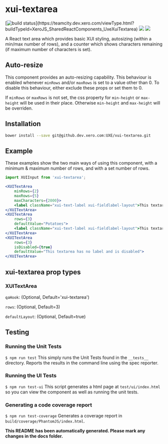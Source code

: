 # xui-textarea

[![build status](https://teamcity.dev.xero.com/app/rest/builds/buildType:(id:XeroJS_SharedReactComponents_UxeXuiTextarea)/statusIcon)](https://teamcity.dev.xero.com/viewType.html?buildTypeId=XeroJS_SharedReactComponents_UxeXuiTextarea)
![](https://img.shields.io/badge/XUI-^10.17.1-blue.svg)
![](https://img.shields.io/badge/React-^15.3.1-blue.svg)

A React text area which provides basic XUI styling, autosizing (within a min/max number of rows), and a counter which shows characters remaining (if maximum number of characters is set).

## Auto-resize

This component provides an auto-resizing capability. This behaviour is enabled whenever `minRows` and/or `maxRows` is set to a value other than 0. To disable this behaviour, either exclude these props or set them to 0.

If `minRows` or `maxRows` is not set, the css property for `min-height` or `max-height` will be used in their place. Otherwise `min-height` and `max-height` will be overriden.

## Installation

```sh
bower install --save git@github.dev.xero.com:UXE/xui-textarea.git
```

## Example
These examples show the two main ways of using this component, with a minimum & maximum number of rows, and with a set number of rows.

```jsx
import XUIInput from 'xui-textarea';

<XUITextArea
	minRows={2}
	maxRows={5}
	maxCharacters={2000}>
	<label className="xui-text-label xui-fieldlabel-layout">This textarea auto-resizes</label>
</XUITextArea>
<XUITextArea
	rows={3}
	defaultValue="Potatoes">
	<label className="xui-text-label xui-fieldlabel-layout">This textarea has a fixed height</label>
</XUITextArea>
<XUITextArea
	rows={3}
	isDisabled={true}
	defaultValue="This textarea has no label and is disabled">
</XUITextArea>
```

## xui-textarea prop types

### XUITextArea
`qaHook`: (Optional, Default='xui-textarea') 

`rows`: (Optional, Default=3) 

`defaultLayout`: (Optional, Default=true) 


## Testing

### Running the Unit Tests
`$ npm run test`
This simply runs the Unit Tests found in the `__tests__` directory. Reports the results in the command line using the spec reporter.

### Running the UI Tests
`$ npm run test-ui`
This script generates a html page at `test/ui/index.html` so you can view the component as well as running the unit tests.

### Generating a code coverage report
`$ npm run test-coverage`
Generates a coverage report in `build/coverage/PhantomJS/index.html`.


**This README has been automatically generated. Please mark any changes in the docs folder.**


